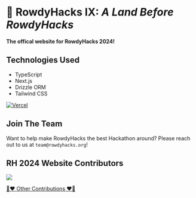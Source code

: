 # 🦕 RowdyHacks IX: _A Land Before RowdyHacks_

**The offical website for RowdyHacks 2024!**

## Technologies Used

- TypeScript
- Next.js
- Drizzle ORM
- Tailwind CSS

[![Vercel](https://static.rowdyhacks.org/img/powered-by-vercel.svg)](https://vercel.com/?utm_source=ACM%20UTSA&utm_campaign=oss)

## Join The Team

Want to help make RowdyHacks the best Hackathon around? Please reach out to us at `team@rowdyhacks.org`!

## RH 2024 Website Contributors

<a href="https://github.com/acmutsa/RowdyhHacks24/graphs/contributors">
<img src="https://contrib.rocks/image?repo=acmutsa/RowdyHacks24" />
</a>
  
[📣❤️ Other Contributions ❤️📣](https://github.com/UTSA-ACM/RowdyHacks24/blob/dev/contributions.md)
